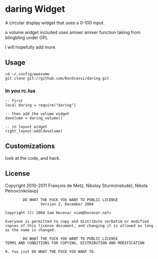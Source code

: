 # daring Widget

A circular display widget that uses a 0-100 input.

a volume widget included uses amixer
amixer function taking from blingbling under GPL

I will hopefully add more.

## Usage

    cd ~/.config/awesome
    git clone git://github.com/DocOcassi/daring.git

### In you rc.lua

    -- first
    local daring = require("daring")

    -- then add the volume widget
    davolume = daring_volume()
    
    -- in layout widget
    right_layout:add(davolume)


## Customizations

look at the code, and hack.

## License

Copyright 2010-2011 François de Metz, Nikolay Sturm(nistude), Nikola Petrov(nikolavp)

            DO WHAT THE FUCK YOU WANT TO PUBLIC LICENSE
                    Version 2, December 2004

    Copyright (C) 2004 Sam Hocevar <sam@hocevar.net>

    Everyone is permitted to copy and distribute verbatim or modified
    copies of this license document, and changing it is allowed as long
    as the name is changed.

            DO WHAT THE FUCK YOU WANT TO PUBLIC LICENSE
    TERMS AND CONDITIONS FOR COPYING, DISTRIBUTION AND MODIFICATION

    0. You just DO WHAT THE FUCK YOU WANT TO.

